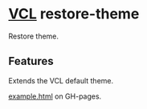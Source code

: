 # [VCL](https://vcl.github.io/) restore-theme

Restore theme.

## Features

Extends the VCL default theme.

[example.html](/demo/example.html) on GH-pages.
